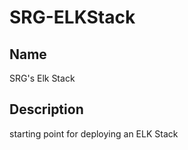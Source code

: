 # SRG-ELKStack


## Name
SRG's Elk Stack

## Description
starting point for deploying an ELK Stack

